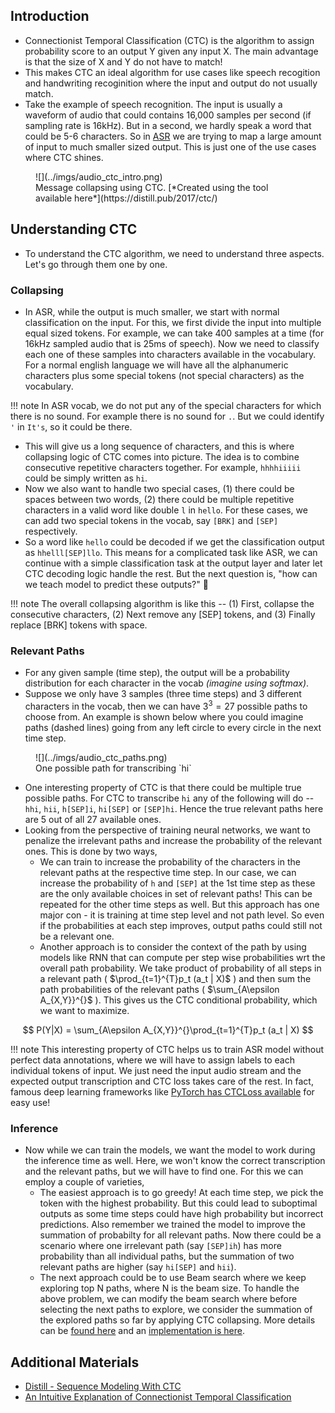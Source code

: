 ## Introduction

- Connectionist Temporal Classification (CTC) is the algorithm to assign probability score to an output Y given any input X. The main advantage is that the size of X and Y do not have to match!
- This makes CTC an ideal algorithm for use cases like speech recogition and  handwriting recoginition where the input and output do not usually match. 
- Take the example of speech recognition. The input is usually a waveform of audio that could contains 16,000 samples per second (if sampling rate is 16kHz). But in a second, we hardly speak a word that could be 5-6 characters. So in [ASR](stt.md) we are trying to map a large amount of input to much smaller sized output. This is just one of the use cases where CTC shines.

<figure markdown> 
    ![](../imgs/audio_ctc_intro.png)
    <figcaption>Message collapsing using CTC. [*Created using the tool available here*](https://distill.pub/2017/ctc/)</figcaption>
</figure>

## Understanding CTC

- To understand the CTC algorithm, we need to understand three aspects. Let's go through them one by one. 

### Collapsing

- In ASR, while the output is much smaller, we start with normal classification on the input. For this, we first divide the input into multiple equal sized tokens. For example, we can take 400 samples at a time (for 16kHz sampled audio that is 25ms of speech). Now we need to classify each one of these samples into characters available in the vocabulary. For a normal english language we will have all the alphanumeric characters plus some special tokens (not special characters) as the vocabulary.

!!! note
    In ASR vocab, we do not put any of the special characters for which there is no sound. For example there is no sound for `.`. But we could identify `'` in `It's`, so it could be there. 

- This will give us a long sequence of characters, and this is where collapsing logic of CTC comes into picture. The idea is to combine consecutive repetitive characters together. For example, `hhhhiiiii` could be simply written as `hi`. 
- Now we also want to handle two special cases, (1) there could be spaces between two words, (2) there could be multiple repetitive characters in a valid word like double `l` in `hello`. For these cases, we can add two special tokens in the vocab, say `[BRK]` and `[SEP]` respectively.
- So a word like `hello` could be decoded if we get the classification output as `hhelll[SEP]llo`. This means for a complicated task like ASR, we can continue with a simple classification task at the output layer and later let CTC decoding logic handle the rest. But the next question is, "how can we teach model to predict these outputs?" 🤔

!!! note
    The overall collapsing algorithm is like this -- (1) First, collapse the consecutive characters, (2) Next remove any [SEP] tokens, and (3) Finally replace [BRK] tokens with space.


### Relevant Paths

- For any given sample (time step), the output will be a probability distribution for each character in the vocab *(imagine using softmax)*. 
- Suppose we only have 3 samples (three time steps) and 3 different characters in the vocab, then we can have $3^3=27$ possible paths to choose from. An example is shown below where you could imagine paths (dashed lines) going from any left circle to every circle in the next time step. 

<figure markdown> 
    ![](../imgs/audio_ctc_paths.png)
    <figcaption>One possible path for transcribing `hi`</figcaption>
</figure>

- One interesting property of CTC is that there could be multiple true possible paths. For CTC to transcribe `hi` any of the following will do -- `hhi`, `hii`, `h[SEP]i`, `hi[SEP]` or `[SEP]hi`. Hence the true relevant paths here are 5 out of all 27 available ones. 
- Looking from the perspective of training neural networks, we want to penalize the irrelevant paths and increase the probability of the relevant ones. This is done by two ways, 
  - We can train to increase the probability of the characters in the relevant paths at the respective time step. In our case, we can increase the probability of `h` and `[SEP]` at the 1st time step as these are the only available choices in set of relevant paths! This can be repeated for the other time steps as well. But this approach has one major con - it is training at time step level and not path level. So even if the probabilities at each step improves, output paths could still not be a relevant one.
  - Another approach is to consider the context of the path by using models like RNN that can compute per step wise probabilities wrt the overall path probability. We take product of probability of all steps in a relevant path ( $\prod_{t=1}^{T}p_t (a_t | X)$ ) and then sum the path probabilities of the relevant paths ( $\sum_{A\epsilon A_{X,Y}}^{}$ ). This gives us the CTC conditional probability, which we want to maximize. 

$$
P(Y|X) = \sum_{A\epsilon A_{X,Y}}^{}\prod_{t=1}^{T}p_t (a_t | X) 
$$

!!! note
    This interesting property of CTC helps us to train ASR model without perfect data annotations, where we will have to assign labels to each individual tokens of input. We just need the input audio stream and the expected output transcription and CTC loss takes care of the rest. In fact, famous deep learning frameworks like [PyTorch has CTCLoss available](https://pytorch.org/docs/stable/generated/torch.nn.CTCLoss.html) for easy use!

### Inference

- Now while we can train the models, we want the model to work during the inference time as well. Here, we won't know the correct transcription and the relevant paths, but we will have to find one. For this we can employ a couple of varieties, 
  - The easiest approach is to go greedy! At each time step, we pick the token with the highest probability. But this could lead to suboptimal outputs as some time steps could have high probability but incorrect predictions. Also remember we trained the model to improve the summation of probabilty for all relevant paths. Now there could be a scenario where one irrelevant path (say `[SEP]ih`) has more probability than all individual paths, but the summation of two relevant paths are higher (say `hi[SEP]` and `hii`).
  - The next approach could be to use Beam search where we keep exploring top N paths, where N is the beam size. To handle the above problem, we can modify the beam search where before selecting the next paths to explore, we consider the summation of the explored paths so far by applying CTC collapsing. More details can be [found here](https://distill.pub/2017/ctc/) and an [implementation is here](https://gist.github.com/awni/56369a90d03953e370f3964c826ed4b0).

## Additional Materials

- [Distill - Sequence Modeling
With CTC](https://distill.pub/2017/ctc/)
- [An Intuitive Explanation of Connectionist Temporal Classification](https://towardsdatascience.com/intuitively-understanding-connectionist-temporal-classification-3797e43a86c)